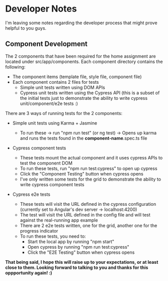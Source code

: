 # Developer Notes

I'm leaving some notes regarding the developer process that might prove helpful to you guys.

## Component Development

The 2 components that have been required for the home assignment are located under src/app/components. Each component directory contains the following:
- The component items (template file, style file, component file)
- Each component contains 2 files for tests
    - Simple unit tests written using DOM APIs
    - Cypress unit tests written using the Cypress API (this is a subset of the initial tests just to demonstrate the ability to write cypress unit/component/e2e tests :)

There are 3 ways of running tests for the 2 components:
- Simple unit tests using Karma + Jasmine
    - To run these -> run "npm run test" (or ng test) -> Opens up karma and runs the tests found in the **component-name**.spec.ts file

- Cypress component tests
    - These tests mount the actual component and it uses cypress APIs to test the component DOM
    - To run these tests, run "npm run test:cypress" to open up cypress
    - Click the "Component Testing" button when cypress opens
    - I've only written some tests for the grid to demonstrate the ability to write cypress component tests

- Cypress e2e tests
    - These tests will visit the URL defined in the cypress configuration (currently set to Angular's dev server -> localhost:4200)
    - The test will visit the URL defined in the config file and will test against the real-running app example
    - There are 2 e2e tests written, one for the grid, another one for the progress indicator
    - To run these tests, you need to:
        - Start the local app by running "npm start"
        - Open cypress by running "npm run test:cypress"
        - Click the "E2E Testing" button when cypress opens


**That being said, I hope this will raise up to your expectations, or at least close to them. Looking forward to talking to you and thanks for this oppportunity again! :)**